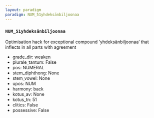 ```yaml
---
layout: paradigm
paradigm: NUM_51yhdeksänbiljoonaa
---
```

### ` NUM_51yhdeksänbiljoonaa `

Optimisation hack for exceptional compound ’yhdeksänbiljoonaa’ that inflects in all parts with agreement
* grade_dir: weaken
* plurale_tantum: False
* pos: NUMERAL
* stem_diphthong: None
* stem_vowel: None
* upos: NUM
* harmony: back
* kotus_av: None
* kotus_tn: 51
* clitics: False
* possessive: False
